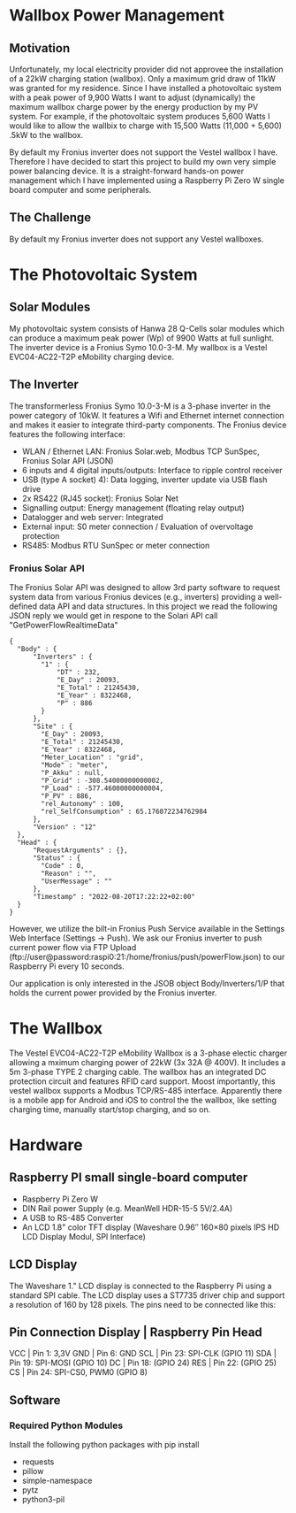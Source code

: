 # Wallbox Power Management

## Motivation

Unfortunately, my local electricity provider did not approvee the installation of a 22kW charging station (wallbox). Only a maximum grid draw of 11kW was granted for my residence. Since I have installed a photovoltaic system with a peak power of 9,900 Watts I want to adjust (dynamically) the maximum wallbox charge power by the energy production by my PV system. For example, if the photovoltaic system produces 5,600 Watts I would like to allow the wallbix to charge with 15,500 Watts (11,000 + 5,600) .5kW to the wallbox.

By default my Fronius inverter does not support the Vestel wallbox I have. Therefore I have decided to start this project to build my own very simple power balancing device. It is a straight-forward hands-on power management which I have implemented using a Raspberry Pi Zero W single board computer and some peripherals.

## The Challenge

By default my Fronius inverter does not support any Vestel wallboxes.


# The Photovoltaic System

## Solar Modules

My photovoltaic system consists of Hanwa 28 Q-Cells solar modules which can produce a maximum peak power (Wp) of 9900 Watts at full sunlight. 
The inverter device is a Fronius Symo 10.0-3-M. My wallbox is a Vestel  EVC04-AC22-T2P eMobility charging device.

## The Inverter

The transformerless Fronius Symo 10.0-3-M is a 3-phase inverter in the power category of 10kW.
It features a Wifi and Ethernet internet connection and makes it easier to integrate third-party components.
The Fronius device features the following interface:

- WLAN / Ethernet LAN:  Fronius Solar.web, Modbus TCP SunSpec, Fronius Solar API (JSON)
- 6 inputs and 4 digital inputs/outputs:    Interface to ripple control receiver
- USB (type A socket) 4): Data logging, inverter update via USB flash drive
- 2x RS422 (RJ45 socket):   Fronius Solar Net
- Signalling output:    Energy management (floating relay output)
- Datalogger and web server:    Integrated
- External input:  S0 meter connection / Evaluation of overvoltage protection
- RS485:    Modbus RTU SunSpec or meter connection

### Fronius Solar API

The Fronius Solar API was designed to allow 3rd party software to request system data from various Fronius devices (e.g., inverters) providing a well-defined data API and data structures. In this project we read the following JSON reply we would get in respone to the Solari API call "GetPowerFlowRealtimeData"

    {                                                                                                   
      "Body" : {                                                                                       
          "Inverters" : {                                                                               
            "1" : {                                                                                    
                "DT" : 232,                                                                             
                "E_Day" : 20093,                                                                        
                "E_Total" : 21245430,                                                                   
                "E_Year" : 8322468,                                                                     
                "P" : 886                                                                               
            }                                                                                          
          },                                                                                            
          "Site" : {                                                                                    
            "E_Day" : 20093,                                                                           
            "E_Total" : 21245430,                                                                      
            "E_Year" : 8322468,                                                                        
            "Meter_Location" : "grid",                                                                 
            "Mode" : "meter",                                                                          
            "P_Akku" : null,                                                                           
            "P_Grid" : -308.54000000000002,                                                            
            "P_Load" : -577.46000000000004,                                                            
            "P_PV" : 886,                                                                              
            "rel_Autonomy" : 100,                                                                      
            "rel_SelfConsumption" : 65.176072234762984                                                 
          },                                                                                            
          "Version" : "12"                                                                              
      },                                                                                               
      "Head" : {                                                                                       
          "RequestArguments" : {},                                                                      
          "Status" : {                                                                                  
            "Code" : 0,                                                                                
            "Reason" : "",                                                                             
            "UserMessage" : ""                                                                         
          },                                                                                            
          "Timestamp" : "2022-08-20T17:22:22+02:00"                                                     
      }                                                                                                
    }                                                                                                   

However, we utilize the bilt-in Fronius Push Service available in the Settings Web Interface (Settings -> Push). We ask our Fronius inverter to push current power flow via FTP Upload (ftp://user@password:raspi0:21:/home/fronius/push/powerFlow.json) to our Raspberry Pi every 10 seconds. 

Our application is only interested in the JSOB object Body/Inverters/1/P that holds the current power provided by the Fronius inverter.

# The Wallbox

The Vestel EVC04-AC22-T2P eMobility Wallbox is a 3-phase electic charger allowing a mximum charging power of 22kW (3x 32A @ 400V). It includes a 5m 3-phase TYPE 2 charging cable. The wallbox has an integrated DC protection circuit and features RFID card support.
Moost importantly, this vestel wallbox supports a Modbus TCP/RS-485 interface. Apparently there is a mobile app for Android and iOS to control the the wallbox,
like setting charging time, manually start/stop charging, and so on.

# Hardware

## Raspberry PI small single-board computer

- Raspberry Pi Zero W
- DIN Rail power Supply (e.g. MeanWell HDR-15-5 5V/2.4A)
- A USB to RS-485 Converter
- An LCD 1.8" color TFT display (Waveshare 0.96″ 160×80 pixels IPS HD LCD Display Modul, SPI Interface)

## LCD Display


The Waveshare 1." LCD display is connected to the Raspberry Pi using a standard SPI cable.
The LCD display uses a ST7735 driver chip and support a resolution of 160 by 128 pixels.
The pins need to be connected like this:

  Pin Connection
   Display | Raspberry Pin Head
  -----------------------------------------
  VCC      | Pin 1: 3,3V
  GND      | Pin 6: GND
  SCL      | Pin 23: SPI-CLK (GPIO 11)
  SDA      | Pin 19: SPI-MOSI (GPIO 10)
  DC       | Pin 18: (GPIO 24)
  RES      | Pin 22: (GPIO 25)
  CS       | Pin 24: SPI-CS0, PWM0 (GPIO 8)

## Software

### Required Python Modules

Install the following python packages with pip install

 - requests
 - pillow
 - simple-namespace
 - pytz
 - python3-pil  







